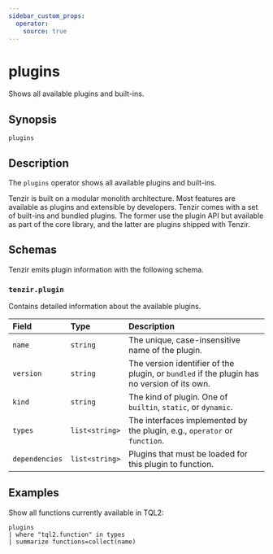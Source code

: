```yaml
---
sidebar_custom_props:
  operator:
    source: true
---
```


# plugins

Shows all available plugins and built-ins.

## Synopsis

```
plugins
```

## Description

The `plugins` operator shows all available plugins and built-ins.

Tenzir is built on a modular monolith architecture. Most features are available
as plugins and extensible by developers. Tenzir comes with a set of built-ins
and bundled plugins. The former use the plugin API but available as part of the
core library, and the latter are plugins shipped with Tenzir.

## Schemas

Tenzir emits plugin information with the following schema.

### `tenzir.plugin`

Contains detailed information about the available plugins.

|Field|Type|Description|
|:-|:-|:-|
|`name`|`string`|The unique, case-insensitive name of the plugin.|
|`version`|`string`|The version identifier of the plugin, or `bundled` if the plugin has no version of its own.|
|`kind`|`string`|The kind of plugin. One of `builtin`, `static`, or `dynamic`.|
|`types`|`list<string>`|The interfaces implemented by the plugin, e.g., `operator` or `function`.|
|`dependencies`|`list<string>`|Plugins that must be loaded for this plugin to function.|

## Examples

Show all functions currently available in TQL2:

```
plugins
| where "tql2.function" in types
| summarize functions=collect(name)
```

